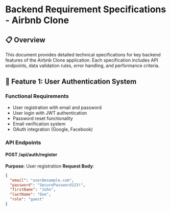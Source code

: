 # Backend Requirement Specifications - Airbnb Clone

## 📋 Overview
This document provides detailed technical specifications for key backend features of the Airbnb Clone application. Each specification includes API endpoints, data validation rules, error handling, and performance criteria.

## 🎯 Feature 1: User Authentication System

### Functional Requirements
- User registration with email and password
- User login with JWT authentication
- Password reset functionality
- Email verification system
- OAuth integration (Google, Facebook)

### API Endpoints

#### POST /api/auth/register
**Purpose**: User registration
**Request Body**:
```json
{
  "email": "user@example.com",
  "password": "SecurePassword123!",
  "firstName": "John",
  "lastName": "Doe",
  "role": "guest"
}
